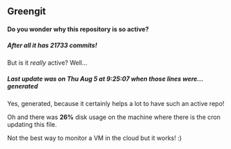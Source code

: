 ## Greengit

#### Do you wonder why this repository is so active?

##### After all it has 21733 commits!

But is it *really* active? Well...

##### Last update was on Thu Aug 5 at 9:25:07 when those lines were... generated

Yes, generated, because it certainly helps a lot to have such an active repo!

Oh and there was **26%** disk usage on the machine
where there is the cron updating this file.

Not the best way to monitor a VM in the cloud but it works! :)
